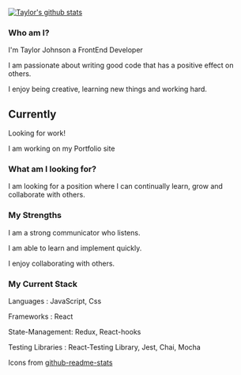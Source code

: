 <!--
**taylorjohnson141/taylorjohnson141** is a ✨ _special_ ✨ repository because its `README.md` (this file) appears on your GitHub profile.

Here are some ideas to get you started:

- 🔭 I’m currently working on ...
- 🌱 I’m currently learning ...
- 👯 I’m looking to collaborate on ...
- 🤔 I’m looking for help with ...
- 💬 Ask me about ...
- 📫 How to reach me: ...
- 😄 Pronouns: ...
- ⚡ Fun fact: ...
-->


[![Taylor's github stats](https://github-readme-stats.vercel.app/api?username=taylorjohnson141&show_icons=true&theme=dracula)](https://github.com/taylorjohnson141/github-readme-stats)

### Who am I? 

I'm Taylor Johnson a FrontEnd Developer

I am passionate about writing good code that has a positive effect on others.

I enjoy being creative, learning new things and working hard.


## Currently 

Looking for work!

I am working on my Portfolio site


### What am I looking for?

I am looking for a position where I can continually learn, grow and collaborate with others.


### My Strengths

I am a strong communicator who listens. 

I am able to learn and implement quickly.

I enjoy collaborating with others.

### My Current Stack
Languages : JavaScript, Css

Frameworks : React

State-Management: Redux, React-hooks

Testing Libraries : React-Testing Library, Jest, Chai, Mocha



Icons from [github-readme-stats](https://github.com/anuraghazra/github-readme-stats/commits?author=anuraghazra)
